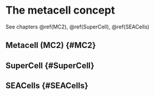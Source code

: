 # The metacell concept

See chapters \@ref(MC2), \@ref(SuperCell), \@ref(SEACells)

## Metacell (MC2) {#MC2}

## SuperCell {#SuperCell}

## SEACells {#SEACells}
